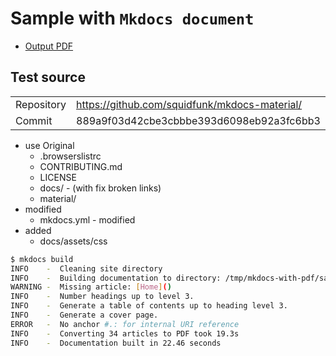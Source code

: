 # Sample with `Mkdocs document`

- [Output PDF](document.pdf)

## Test source

|            |                                               |
| ---------- | --------------------------------------------- |
| Repository | https://github.com/squidfunk/mkdocs-material/ |
| Commit     | 889a9f03d42cbe3cbbbe393d6098eb92a3fc6bb3      |

- use Original
  - .browserslistrc
  - CONTRIBUTING.md
  - LICENSE
  - docs/ - (with fix broken links)
  - material/
- modified
  - mkdocs.yml - modified
- added
  - docs/assets/css

```sh
$ mkdocs build
INFO    -  Cleaning site directory
INFO    -  Building documentation to directory: /tmp/mkdocs-with-pdf/samples/mkdocs-material/site
WARNING -  Missing article: [Home]()
INFO    -  Number headings up to level 3.
INFO    -  Generate a table of contents up to heading level 3.
INFO    -  Generate a cover page.
ERROR   -  No anchor #.: for internal URI reference
INFO    -  Converting 34 articles to PDF took 19.3s
INFO    -  Documentation built in 22.46 seconds
```
